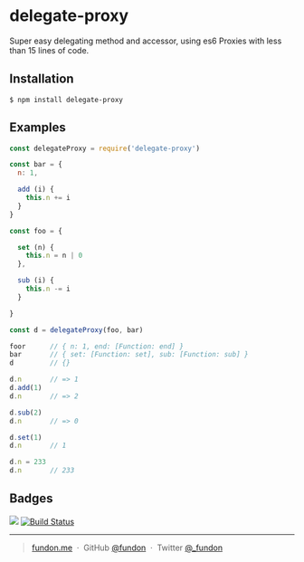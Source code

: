 # delegate-proxy

Super easy delegating method and accessor, using es6 Proxies with less than 15 lines of code.

## Installation

```
$ npm install delegate-proxy
```

## Examples

```js
const delegateProxy = require('delegate-proxy')

const bar = {
  n: 1,

  add (i) {
    this.n += i
  }
}

const foo = {

  set (n) {
    this.n = n | 0
  },

  sub (i) {
    this.n -= i
  }

}

const d = delegateProxy(foo, bar)

foor      // { n: 1, end: [Function: end] }
bar       // { set: [Function: set], sub: [Function: sub] }
d         // {}

d.n       // => 1
d.add(1)
d.n       // => 2

d.sub(2)
d.n       // => 0

d.set(1)
d.n       // 1

d.n = 233
d.n       // 233
```

## Badges

![](https://img.shields.io/badge/license-MIT-blue.svg)
[![Build Status](https://travis-ci.org/fundon/delegate-proxy.svg?branch=master)](https://travis-ci.org/fundon/delegate-proxy)

---

> [fundon.me](https://fundun.me) &nbsp;&middot;&nbsp;
> GitHub [@fundon](https://github.com/fundon) &nbsp;&middot;&nbsp;
> Twitter [@_fundon](https://twitter.com/_fundon)
